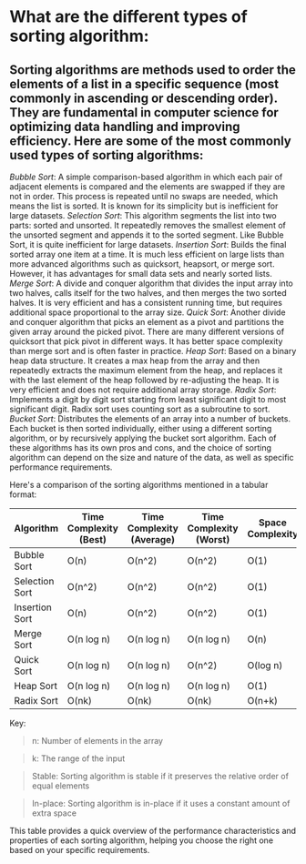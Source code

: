 # What are the different types of sorting algorithm:

## Sorting algorithms are methods used to order the elements of a list in a specific sequence (most commonly in ascending or descending order). They are fundamental in computer science for optimizing data handling and improving efficiency. Here are some of the most commonly used types of sorting algorithms:

*Bubble Sort*: A simple comparison-based algorithm in which each pair of adjacent elements is compared and the elements are swapped if they are not in order. This process is repeated until no swaps are needed, which means the list is sorted. It is known for its simplicity but is inefficient for large datasets.
*Selection Sort*: This algorithm segments the list into two parts: sorted and unsorted. It repeatedly removes the smallest element of the unsorted segment and appends it to the sorted segment. Like Bubble Sort, it is quite inefficient for large datasets.
*Insertion Sort*: Builds the final sorted array one item at a time. It is much less efficient on large lists than more advanced algorithms such as quicksort, heapsort, or merge sort. However, it has advantages for small data sets and nearly sorted lists.
*Merge Sort*: A divide and conquer algorithm that divides the input array into two halves, calls itself for the two halves, and then merges the two sorted halves. It is very efficient and has a consistent running time, but requires additional space proportional to the array size.
*Quick Sort*: Another divide and conquer algorithm that picks an element as a pivot and partitions the given array around the picked pivot. There are many different versions of quicksort that pick pivot in different ways. It has better space complexity than merge sort and is often faster in practice.
*Heap Sort*: Based on a binary heap data structure. It creates a max heap from the array and then repeatedly extracts the maximum element from the heap, and replaces it with the last element of the heap followed by re-adjusting the heap. It is very efficient and does not require additional array storage.
*Radix Sort*: Implements a digit by digit sort starting from least significant digit to most significant digit. Radix sort uses counting sort as a subroutine to sort.
*Bucket Sort*: Distributes the elements of an array into a number of buckets. Each bucket is then sorted individually, either using a different sorting algorithm, or by recursively applying the bucket sort algorithm.
Each of these algorithms has its own pros and cons, and the choice of sorting algorithm can depend on the size and nature of the data, as well as specific performance requirements.

Here's a comparison of the sorting algorithms mentioned in a tabular format:

| Algorithm | Time Complexity (Best) | Time Complexity (Average) | Time Complexity (Worst) | Space Complexity | Stable | In-place |
| --- | --- | --- | --- | --- | --- | --- |
| Bubble Sort | O(n) | O(n^2) | O(n^2) | O(1) | Yes | Yes |
| Selection Sort | O(n^2) | O(n^2) | O(n^2) | O(1) | No | Yes |
| Insertion Sort | O(n) | O(n^2) | O(n^2) | O(1) | Yes | Yes |
| Merge Sort | O(n log n) | O(n log n) | O(n log n) | O(n) | Yes | No |
| Quick Sort | O(n log n) | O(n log n) | O(n^2) | O(log n) | No | Yes |
| Heap Sort | O(n log n) | O(n log n) | O(n log n) | O(1) | No | Yes |
| Radix Sort | O(nk) | O(nk) | O(nk) | O(n+k) | Yes | No |

Key:
> n: Number of elements in the array

> k: The range of the input

> Stable: Sorting algorithm is stable if it preserves the relative order of equal elements

> In-place: Sorting algorithm is in-place if it uses a constant amount of extra space

This table provides a quick overview of the performance characteristics and properties of each sorting algorithm, helping you choose the right one based on your specific requirements.
